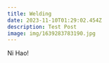 ```yaml
---
title: Welding
date: 2023-11-10T01:29:02.454Z
description: Test Post
image: img/1639283783190.jpg
---
```

Ni Hao!